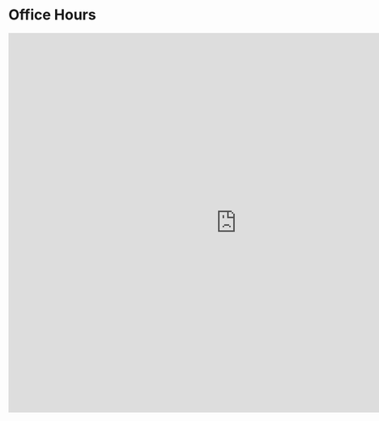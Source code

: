 # Office Hours

<iframe src="https://calendar.google.com/calendar/embed?height=750&wkst=2&ctz=America%2FDenver&showPrint=0&mode=WEEK&showCalendars=0&title=CCE%20270%20TA%20Hours&src=Y2NlMTcwYnl1QGdtYWlsLmNvbQ&src=YzdlM2UwOTYyMjU2OGZkYTk1ZTE4ZWU4YWFmNDExODI3Y2NiYjFlNTJkN2Y4ODFmZjAwMzg4MWNiOTZiNDlmMUBncm91cC5jYWxlbmRhci5nb29nbGUuY29t&src=ZW4udXNhI2hvbGlkYXlAZ3JvdXAudi5jYWxlbmRhci5nb29nbGUuY29t&color=%23616161&color=%23d50000&color=%230b8043" style="border-width:0" width="900" height="750" frameborder="0" scrolling="no"></iframe>